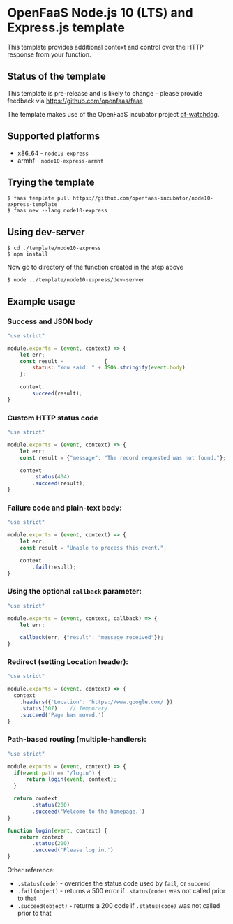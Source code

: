 OpenFaaS Node.js 10 (LTS) and Express.js template
=============================================

This template provides additional context and control over the HTTP response from your function.

## Status of the template

This template is pre-release and is likely to change - please provide feedback via https://github.com/openfaas/faas

The template makes use of the OpenFaaS incubator project [of-watchdog](https://github.com/openfaas-incubator/of-watchdog).

## Supported platforms

* x86_64 - `node10-express`
* armhf - `node10-express-armhf`

## Trying the template

```
$ faas template pull https://github.com/openfaas-incubator/node10-express-template
$ faas new --lang node10-express
```

## Using dev-server
```
$ cd ./template/node10-express
$ npm install
```
Now go to directory of the function created in the step above 
```
$ node ../template/node10-express/dev-server
```
## Example usage

### Success and JSON body

```js
"use strict"

module.exports = (event, context) => {
    let err;
    const result =             {
        status: "You said: " + JSON.stringify(event.body)
    };

    context.
        succeed(result);
}
```

### Custom HTTP status code

```js
"use strict"

module.exports = (event, context) => {
    let err;
    const result = {"message": "The record requested was not found."};

    context
        .status(404)
        .succeed(result);
}
```

### Failure code and plain-text body:

```js
"use strict"

module.exports = (event, context) => {
    let err;
    const result = "Unable to process this event.";

    context
        .fail(result);
}
```

### Using the optional `callback` parameter:

```js
"use strict"

module.exports = (event, context, callback) => {
    let err;

    callback(err, {"result": "message received"});
}
```

### Redirect (setting Location header):

```js
"use strict"

module.exports = (event, context) => {
  context
    .headers({'Location': 'https://www.google.com/'})
    .status(307)    // Temporary
    .succeed('Page has moved.')
}
```


### Path-based routing (multiple-handlers):

```js
"use strict"

module.exports = (event, context) => {
  if(event.path == "/login") {
      return login(event, context);
  }

  return context
        .status(200)
        .succeed('Welcome to the homepage.')
}

function login(event, context) {
    return context
        .status(200)
        .succeed('Please log in.')
}
```

Other reference:

* `.status(code)` - overrides the status code used by `fail`, or `succeed`
* `.fail(object)` - returns a 500 error if `.status(code)` was not called prior to that
* `.succeed(object)` - returns a 200 code if `.status(code)` was not called prior to that

